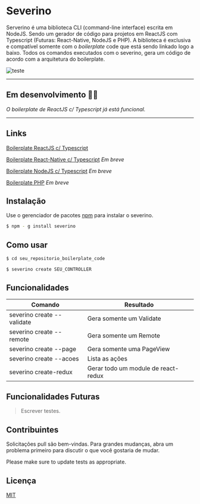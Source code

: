 # Severino

Serverino é uma biblioteca CLI (command-line interface) escrita em NodeJS. Sendo um gerador de código para projetos em ReactJS com Typescript (Futuras: React-Native, NodeJS e PHP). A biblioteca é exclusiva e compatível somente com o _boilerplate_ code que está sendo linkado logo a baixo.
Todos os comandos executados com o severino, gera um código de acordo com a arquitetura do boilerplate.

![teste](https://user-images.githubusercontent.com/30129295/89831537-67887580-db34-11ea-816b-ef798ceda05e.jpg)


--------------------------

## Em desenvolvimento 🔨🧱

_O boilerplate de ReactJS c/ Typescript já está funcional._

--------------------------

## Links

[Boilerplate ReactJS c/ Typescript](https://github.com/ThompsonMss/boilerplate-reactjs-typescript)

[Boilerplate React-Native c/ Typescript]() _Em breve_

[Boilerplate NodeJS c/ Typescript]() _Em breve_

[Boilerplate PHP]() _Em breve_

## Instalação

Use o gerenciador de pacotes [npm](https://www.npmjs.com/) para instalar o severino.

```bash
$ npm - g install severino
```

## Como usar

```bash
$ cd seu_repositorio_boilerplate_code

$ severino create SEU_CONTROLLER

```

## Funcionalidades

| Comando                             | Resultado                           |
| ----------------------------------- | ----------------------------------- |
| severino create <params> --validate | Gera somente um Validate            |
| severino create <params> --remote   | Gera somente um Remote              |
| severino create <params> --page     | Gera somente uma PageView           |
| severino create <params> --acoes    | Lista as ações                      |
| severino create-redux <params>      | Gerar todo um module de react-redux |

## Funcionalidades Futuras

> Escrever testes.

## Contribuintes

Solicitações pull são bem-vindas. Para grandes mudanças, abra um problema primeiro para discutir o que você gostaria de mudar.

Please make sure to update tests as appropriate.

## Licença

[MIT](https://choosealicense.com/licenses/mit/)

